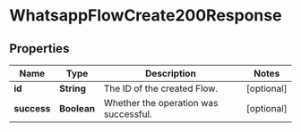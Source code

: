

# WhatsappFlowCreate200Response


## Properties

| Name | Type | Description | Notes |
|------------ | ------------- | ------------- | -------------|
|**id** | **String** | The ID of the created Flow. |  [optional] |
|**success** | **Boolean** | Whether the operation was successful. |  [optional] |



